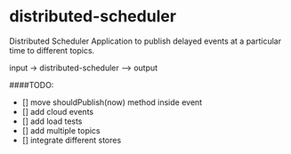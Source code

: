 # distributed-scheduler

Distributed Scheduler Application to publish delayed events at a particular time to different topics. 

input -> distributed-scheduler --> output

####TODO:
 - [] move shouldPublish(now) method inside event
 - [] add cloud events
 - [] add load tests
 - [] add multiple topics
 - [] integrate different stores 